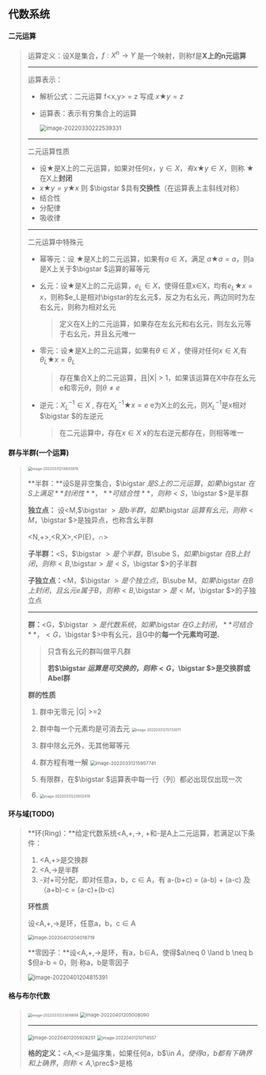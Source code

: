## 代数系统

#### **二元运算**

> 运算定义：设X是集合，$f:X^n \to Y$ 是一个映射，则称f是**X上的n元运算**
>
> ---
>
> 运算表示：
>
> - 解析公式：二元运算 f<x,y> = z  写成 $x \bigstar y = z$
>
> - 运算表：表示有穷集合上的运算
>
>   <img src="image-20220330222539331.png" alt="image-20220330222539331" style="zoom: 80%;" />  
>
>
> ---
>
> 二元运算性质
>
> - 设$\bigstar$是X上的二元运算，如果对任何x，y$\in X，有x\bigstar y \in X$，则称 $\bigstar$在X上**封闭**
> - $x\bigstar y = y\bigstar x$ 则 $\bigstar $具有**交换性**（在运算表上主斜线对称）
> - 结合性
> - 分配律
> - 吸收律
>
> ---
>
> 二元运算中特殊元
>
>  - 幂等元：设 $\bigstar$是X上的二元运算，如果有$a\in X$，满足 $a\bigstar a = a$，则a是X上关于$\bigstar $运算的幂等元
>
>  - 幺元：设$\bigstar$是X上的二元运算，$e_L\in X$，使得任意x$\in$X，均有$e_L \bigstar x = x$，则称$e_L是相对\bigstar的左幺元$，反之为右幺元，两边同时为左右幺元，则称为相对幺元
>
>    > 定义在X上的二元运算，如果存在左幺元和右幺元，则左幺元等于右幺元，并且幺元唯一
>
>  - 零元：设$\bigstar$是X上的二元运算，如果有$\theta \in X$ ，使得对任何$x\in X$,有${\theta}_L \bigstar x = \theta_L$ 
>
>    > 存在集合X上的二元运算，且|X| > 1，如果该运算在X中存在幺元e和零元$\theta$，则$\theta \neq e$
>
> - 逆元：$X_L^{-1} \in X$ , 存在$X_L^{-1} \bigstar x = e$  e为X上的幺元，则$X_L^{-1}$是x相对$\bigstar $的左逆元
>
>   > 在二元运算中，存在$x\in X$ x的左右逆元都存在，则相等唯一
>

#### **群与半群(一个运算)**

> <img src="image-20220331214843976.png" alt="image-20220331214843976" style="zoom:50%;" /> 
>
> **半群：**设S是非空集合，$\bigstar $是S上的二元运算，如果$\bigstar $在S上满足**封闭性**，**可结合性**，则称<S，$\bigstar $>是半群
>
> **独立点：** 设<M,$\bigstar $>是b半群，如果$\bigstar $运算有幺元，则称<M，$\bigstar $>是独异点，也称含幺半群
>
> <N,+>,<R,X>,<P(E)，$\cap$>
>
> **子半群：**<S，$\bigstar $>是个半群，$B\sube S$，如果$\bigstar $在B上封闭，则称<B,$\bigstar$>是<S，$\bigstar $>的子半群
>
> **子独立点：**<M，$\bigstar $>是个独立点，$B\sube M$，如果$\bigstar $在B上封闭，且幺元e属于B，则称<B,$\bigstar$>是<M，$\bigstar $>的子独立点
>
> ---
>
> **群：**<G，$\bigstar $>是代数系统，如果$\bigstar $在G上封闭，**可结合**，<G，$\bigstar $>中有幺元，且G中的**每一个元素均可逆**、
>
> > 只含有幺元的群叫做平凡群
> >
> > **若$\bigstar $运算是可交换的，则称<G，$\bigstar $>是交换群或Abel群**
>
> **群的性质**
>
> 1. 群中无零元 |G| >=2
> 2. 群中每一个元素均是可消去元 <img src="image-20220331215733071.png" alt="image-20220331215733071" style="zoom:50%;" /> 
> 3. 群中除幺元外，无其他幂等元
>
> 4. 群方程有唯一解 <img src="image-20220331215957741.png" alt="image-20220331215957741" style="zoom:67%;" /> 
> 5. 有限群，在$\bigstar $运算表中每一行（列）都必出现仅出现一次
> 6. <img src="image-20220331220502419.png" alt="image-20220331220502419" style="zoom:50%;" /> 

#### **环与域**(TODO)

> **环(Ring)：**给定代数系统<A,+,->, +和-是A上二元运算，若满足以下条件：
>
> 1. <A,+>是交换群
> 2. <A,->是半群
> 3. -对+可分配，即对任意a，b，c $\in$ A，有 a-(b+c) = (a-b) + (a-c) 及（a+b)-c = (a-c)+(b-c)
>
> **环性质**
>
> 设<A,+,->是环，任意a，b，c $\in$ A
>
> <img src="image-20220401204018719.png" alt="image-20220401204018719" style="zoom:67%;" />  
>
> **零因子：**设<A,+,->是环，有a，b$\in$A，使得$a\neq 0 \land b \neq b $但a-b = 0，则·称a，b是零因子
>
>  <img src="image-20220401204815391.png" alt="image-20220401204815391" style="zoom:80%;" /> 
>
> 

#### **格与布尔代数**

> <img src="image-20220331233816698.png" alt="image-20220331233816698" style="zoom:50%;" /> 
>
> <img src="image-20220401205008090.png" alt="image-20220401205008090" style="zoom:67%;" />  
>
> ---
>
> <img src="image-20220401205928251.png" alt="image-20220401205928251" style="zoom:67%;" />    
>
> <img src="image-20220401210714557.png" alt="image-20220401210714557" style="zoom: 60%;" /> 
>
> **格的定义：**<A,$\prec$>是偏序集，如果任何a，b$\in $A，使得{a，b}都有下确界和上确界，则称<A,$\prec$>是格
>
> 
>
> 
>
> 





  







